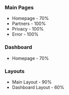### Main Pages 
* Homepage - 70%
* Partners - 100%
* Privacy - 100%
* Error - 100%

### Dashboard
* Homepage - 70%

### Layouts 
* Main Layout - 90%
* Dashboard Layout - 60%